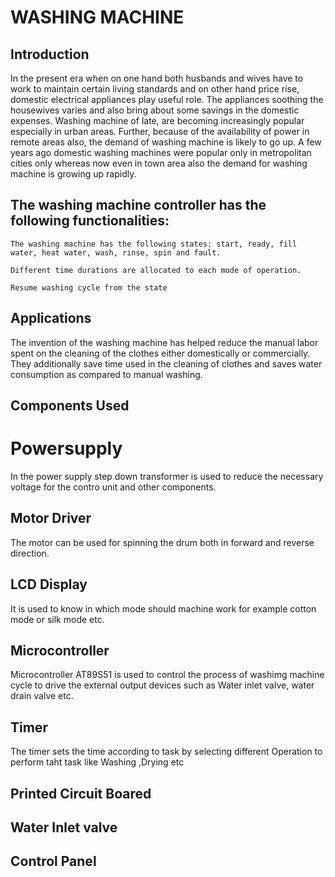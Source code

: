 # WASHING MACHINE 
## Introduction
In the present era when on one hand both husbands and wives have to work to maintain certain living standards and on other hand price rise, domestic electrical appliances play useful role. The appliances soothing the housewives varies and also bring about some savings in the domestic expenses. Washing machine of late, are becoming increasingly popular especially in urban areas. Further, because of the availability of power in remote areas also, the demand of washing machine is likely to go up. A few years ago domestic washing machines were popular only in metropolitan cities only whereas now even in town area also the demand for washing machine is growing up rapidly.
## **The washing machine controller has the following functionalities:**

    The washing machine has the following states: start, ready, fill water, heat water, wash, rinse, spin and fault.

    Different time durations are allocated to each mode of operation.

    Resume washing cycle from the state 

## Applications

The invention of the washing machine has helped reduce the manual labor spent on the cleaning of the clothes either domestically or commercially. They additionally save time used in the cleaning of clothes and saves water consumption as compared to manual washing.
## Components Used 

#  Powersupply
In the power supply step down transformer is used to reduce the necessary voltage for the contro unit and other components.

## Motor Driver
The motor can be used for spinning the drum both in forward and reverse direction.

## LCD Display
It is used to know in which mode should machine work for example cotton mode or silk mode etc.

## Microcontroller
Microcontroller   AT89S51 is used to control the process of washimg machine cycle to drive the external output devices such as Water inlet valve, water drain valve etc.

## Timer 
The timer sets the time according to task by selecting different Operation to perform taht task like Washing ,Drying etc

## Printed Circuit Boared

##  Water Inlet  valve

##  Control Panel
